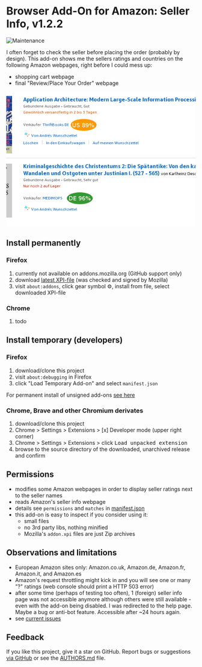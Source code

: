 # Browser Add-On for Amazon: Seller Info, v1.2.2

![Maintenance](https://img.shields.io/maintenance/yes/2021.svg)

I often forget to check the seller before placing the order (probably by design).
This add-on shows me the sellers ratings and countries on the following Amazon webpages, right before I could mess up:

- shopping cart webpage 
- final "Review/Place Your Order" webpage


![Screenshot](README-screenshot.png?raw=true "Screenshot")



## Install permanently

### Firefox
1. currently not available on addons.mozilla.org (GitHub support only)
2. download [latest XPI-file](https://github.com/andre-st/amazon-sellerinfo/releases) (was checked and signed by Mozilla)
3. visit `about:addons`, click gear symbol &#9881;, install from file, select downloaded XPI-file 

### Chrome
1. todo



## Install temporary (developers)

### Firefox
1. download/clone this project
2. visit `about:debugging` in Firefox
3. click "Load Temporary Add-on" and select `manifest.json`

For permanent install of unsigned add-ons [see here](https://support.mozilla.org/en-US/kb/add-on-signing-in-firefox#w_what-are-my-options-if-i-want-to-use-an-unsigned-add-on-advanced-users)


### Chrome, Brave and other Chromium derivates
1. download/clone this project
2. Chrome > Settings > Extensions > [x] Developer mode (upper right corner)
3. Chrome > Settings > Extensions > click <kbd>Load unpacked extension</kbd> 
4. browse to the source directory of the downloaded, unarchived release and confirm



## Permissions

- modifies some Amazon webpages in order to display seller ratings next to the seller names
- reads Amazon's seller info webpage
- details see `permissions` and `matches` in [manifest.json](manifest.json)
- this add-on is easy to inspect if you consider using it:
	- small files
	- no 3rd party libs, nothing minified
	- Mozilla's `addon.xpi` files are just Zip archives


## Observations and limitations

- European Amazon sites only: Amazon.co.uk, Amazon.de, Amazon.fr, Amazon.it, and Amazon.es
- Amazon's request throttling might kick in and you will see one or many "?" ratings (web console should print a HTTP 503 error)
- after some time (perhaps of testing too often), 1 (foreign) seller info page was not accessible anymore although others were still available - even with the add-on being disabled.
	I was redirected to the help page. Maybe a bug or anti-bot feature. Accessible after ~24 hours again.
- see [current issues](https://github.com/andre-st/amazon-sellerinfo/issues)



## Feedback

If you like this project, give it a star on GitHub.
Report bugs or suggestions [via GitHub](https://github.com/andre-st/firefox-whewtab/issues)
or see the [AUTHORS.md](AUTHORS.md) file.

